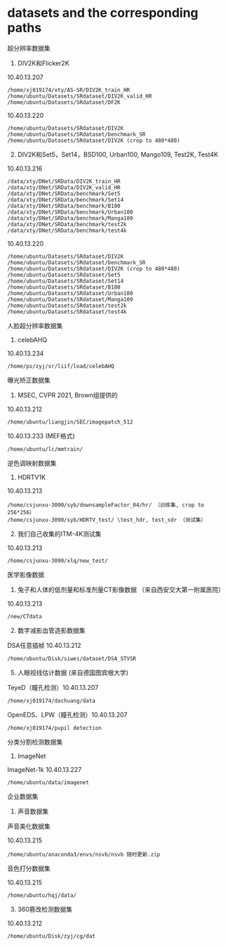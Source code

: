 # datasets and the corresponding paths

超分辨率数据集

1. DIV2K和Flicker2K

10.40.13.207 
```
/home/xj019174/xty/AS-SR/DIV2K_train_HR 
/home/ubuntu/Datasets/SRdataset/DIV2K_valid_HR
/home/ubuntu/Datasets/SRdataset/DF2K
```

10.40.13.220 
```
/home/ubuntu/Datasets/SRdataset/DIV2K
/home/ubuntu/Datasets/SRdataset/benchmark_SR
/home/ubuntu/Datasets/SRdataset/DIV2K (crop to 480*480)
```

2. DIV2K和Set5，Set14，BSD100, Urban100, Mango109, Test2K, Test4K

10.40.13.216 
```
/data/xty/DNet/SRData/DIV2K_train_HR
/data/xty/DNet/SRData/DIV2K_valid_HR
/data/xty/DNet/SRData/benchmark/Set5
/data/xty/DNet/SRData/benchmark/Set14
/data/xty/DNet/SRData/benchmark/B100
/data/xty/DNet/SRData/benchmark/Urban100
/data/xty/DNet/SRData/benchmark/Manga109
/data/xty/DNet/SRData/benchmark/test2k
/data/xty/DNet/SRData/benchmark/test4k
```

10.40.13.220 
```
/home/ubuntu/Datasets/SRdataset/DIV2K
/home/ubuntu/Datasets/SRdataset/benchmark_SR
/home/ubuntu/Datasets/SRdataset/DIV2K (crop to 480*480)
/home/ubuntu/Datasets/SRdataset/Set5
/home/ubuntu/Datasets/SRdataset/Set14
/home/ubuntu/Datasets/SRdataset/B100
/home/ubuntu/Datasets/SRdataset/Urban100
/home/ubuntu/Datasets/SRdataset/Manga109
/home/ubuntu/Datasets/SRdataset/test2k
/home/ubuntu/Datasets/SRdataset/test4k
```

人脸超分辨率数据集

1. celebAHQ

10.40.13.234 
```
/home/ps/zyj/sr/liif/load/celebAHQ
```

曝光矫正数据集

1. MSEC, CVPR 2021, Brown组提供的

10.40.13.212 
```
/home/ubuntu/liangjin/SEC/imagepatch_512
```

10.40.13.233   (MEF格式)
```
/home/ubuntu/lc/mmtrain/
```

逆色调映射数据集
1. HDRTV1K

10.40.13.213 
```
/home/csjunxu-3090/syb/downsampleFactor_04/hr/ （训练集, crop to 256*256）
/home/csjunxu-3090/syb/HDRTV_test/ \test_hdr, test_sdr （测试集）
```

2. 我们自己收集的ITM-4K测试集

10.40.13.213 
```
/home/csjunxu-3090/xlq/new_test/
```

医学影像数据

1. 兔子和人体的低剂量和标准剂量CT影像数据 （来自西安交大第一附属医院）

10.40.13.213 
```
/new/CTdata
```

2. 数字减影血管造影数据集

DSA任意插帧 10.40.13.212 
```
/home/ubuntu/Disk/siwei/dataset/DSA_STVSR    
```
5. 人眼视线估计数据 (来自德国图宾根大学)

TeyeD（瞳孔检测）10.40.13.207
```
/home/xj019174/dachuang/data   
```
OpenEDS、LPW（瞳孔检测）10.40.13.207 
```
/home/xj019174/pupil detection
```

分类分割检测数据集

1. ImageNet

ImageNet-1k 10.40.13.227 
```
/home/ubuntu/data/imagenet   
```

企业数据集

1. 声音数据集

声音美化数据集

10.40.13.215 
```
/home/ubuntu/anaconda3/envs/nsvb/nsvb 随时更新.zip
```

音色打分数据集

10.40.13.215
```
/home/ubuntu/hqj/data/ 
```

3. 360篡改检测数据集

10.40.13.212 
```
/home/ubuntu/Disk/zyj/cg/dat
```
